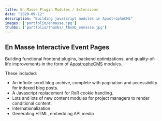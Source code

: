 ```yaml
---
title: En Masse Plugin Modules / Extensions
date: "2020-09-12"
description: "Building javascript modules in ApostropheCMS"
images: ['portfolio/enmasse.jpg']
thumbs: ['portfolio/thumbs/_thumb_enmasse.jpg']
---
```


## En Masse Interactive Event Pages

Building functional frontend plugins, backend optimizations, and quality-of-life improvements in the form of <a href="https://apostrophecms.com/" target="_blank" rel="noopener">ApostropheCMS</a> modules.

These included:

- An infinite scroll blog archive, complete with pagination and accessibility for indexed blog posts.
- A Javascript replacement for RoR cookie handling.
- Lots and lots of new content modules for project managers to render conditional content.
- Internationalization
- Generating HTML, embedding API media